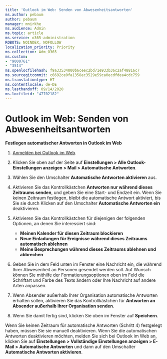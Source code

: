 ```yaml
---
title: 'Outlook im Web: Senden von Abwesenheitsantworten'
ms.author: pebaum
author: pebaum
manager: mnirkhe
ms.audience: Admin
ms.topic: article
ms.service: o365-administration
ROBOTS: NOINDEX, NOFOLLOW
localization_priority: Priority
ms.collection: Adm_O365
ms.custom:
- "9000761"
- "3514"
ms.openlocfilehash: f9a33534000b6ceec2bd71e933b36c2af48816c7
ms.sourcegitcommit: c6692ce0fa1358ec3529e59ca0ecdfdea4cdc759
ms.translationtype: HT
ms.contentlocale: de-DE
ms.lasthandoff: 09/14/2020
ms.locfileid: "47702182"
---
```

# <a name="outlook-on-the-web-send-out-of-office-replies"></a>Outlook im Web: Senden von Abwesenheitsantworten

**Festlegen automatischer Antworten in Outlook im Web**

1. [Anmelden bei Outlook im Web](https://support.office.com/article/how-to-sign-in-to-outlook-on-the-web-763fab4d-0138-4814-b450-37fc286bcb79).

2. Klicken Sie oben auf der Seite auf **Einstellungen > Alle Outlook-Einstellungen anzeigen > Mail > Automatische Antworten**.

3. Wählen Sie den Umschalter **Automatische Antworten aktivieren** aus.

4. Aktivieren Sie das Kontrollkästchen **Antworten nur während dieses Zeitraums senden**, und geben Sie eine Start- und Endzeit ein. Wenn Sie keinen Zeitraum festlegen, bleibt die automatische Antwort aktiviert, bis Sie sie durch Klicken auf den Umschalter **Automatische Antworten ein** deaktivieren.

5. Aktivieren Sie das Kontrollkästchen für diejenigen der folgenden Optionen, an denen Sie interessiert sind:
    - **Meinen Kalender für diesen Zeitraum blockieren**
    - **Neue Einladungen für Ereignisse während dieses Zeitraums automatisch ablehnen**
    - **Meine Besprechungen während dieses Zeitraums ablehnen und abbrechen**

6. Geben Sie in dem Feld unten im Fenster eine Nachricht ein, die während Ihrer Abwesenheit an Personen gesendet werden soll. Auf Wunsch können Sie mithilfe der Formatierungsoptionen oben im Feld die Schriftart und Farbe des Texts ändern oder Ihre Nachricht auf andere Arten anpassen.

7. Wenn Absender außerhalb Ihrer Organisation automatische Antworten erhalten sollen, aktivieren Sie das Kontrollkästchen für **Antworten an Absender außerhalb Ihrer Organisation senden**.

8. Wenn Sie damit fertig sind, klicken Sie oben im Fenster auf **Speichern**.

Wenn Sie keinen Zeitraum für automatische Antworten (Schritt 4) festgelegt haben, müssen Sie sie manuell deaktivieren. Wenn Sie die automatischen Antworten deaktivieren möchten, melden Sie sich bei Outlook im Web an, klicken Sie auf **Einstellungen > Vollständige Einstellungen anzeigen > E-Mail > Automatische Antworten** und dann auf den Umschalter **Automatische Antworten aktivieren**.
